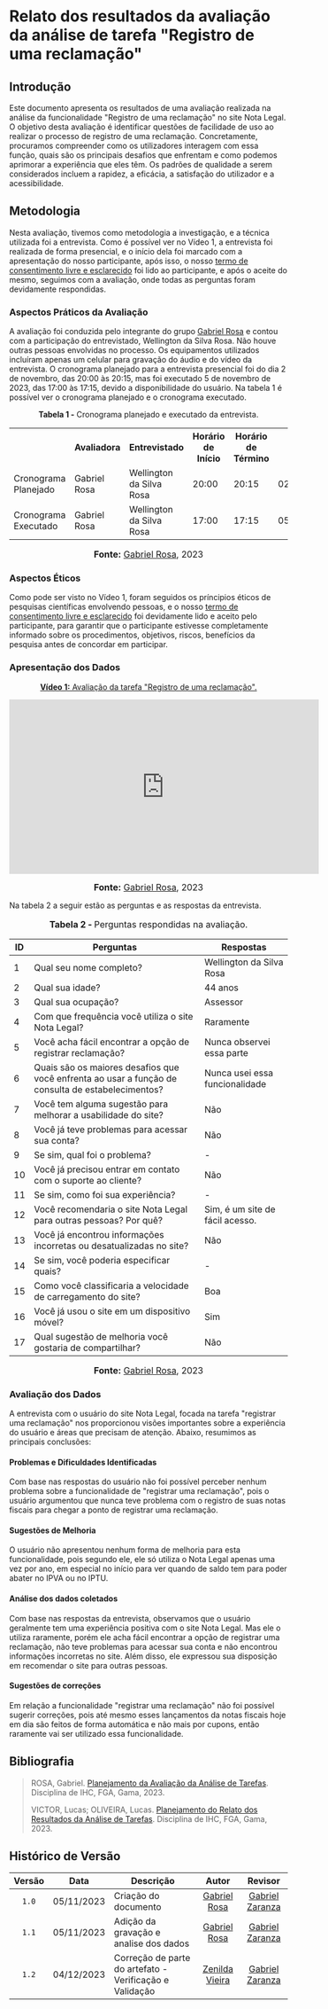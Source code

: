 # Relato dos resultados da avaliação da análise de tarefa "Registro de uma reclamação"

## Introdução

Este documento apresenta os resultados de uma avaliação realizada na análise da funcionalidade "Registro de uma reclamação" no site Nota Legal. O objetivo desta avaliação é identificar questões de facilidade de uso ao realizar o processo de registro de uma reclamação. Concretamente, procuramos compreender como os utilizadores interagem com essa função, quais são os principais desafios que enfrentam e como podemos aprimorar a experiência que eles têm. Os padrões de qualidade a serem considerados incluem a rapidez, a eficácia, a satisfação do utilizador e a acessibilidade.

## Metodologia

Nesta avaliação, tivemos como metodologia a investigação, e a técnica utilizada foi a entrevista. Como é possível ver no Vídeo 1, a entrevista foi realizada de forma presencial, e o início dela foi marcado com a apresentação do nosso participante, após isso, o nosso [termo de consentimento livre e esclarecido](https://github.com/Interacao-Humano-Computador/2023.2-NotaLegal/blob/main/docs/design-avaliacao-desenvolvimento/planejamento_analise_tarefas.md#d---decidir-as-quest%C3%B5es-%C3%A9ticas) foi lido ao participante, e após o aceite do mesmo, seguimos com a avaliação, onde todas as perguntas foram devidamente respondidas.

### Aspectos Práticos da Avaliação

A avaliação foi conduzida pelo integrante do grupo [Gabriel Rosa](https://github.com/gabrielrosa09) e contou com a participação do entrevistado, Wellington da Silva Rosa. Não houve outras pessoas envolvidas no processo. Os equipamentos utilizados incluíram apenas um celular para gravação do áudio e do vídeo da entrevista. O cronograma planejado para a entrevista presencial foi do dia 2 de novembro, das 20:00 às 20:15, mas foi executado 5 de novembro de 2023, das 17:00 às 17:15, devido a disponibilidade do usuário. Na tabela 1 é possível ver o cronograma planejado e o cronograma executado.

<div align="center">
<p><b>Tabela 1 -</b> Cronograma planejado e executado da entrevista.</p>
  
  <table>
  <tr>
    <th></th>
    <th>Avaliadora</th>
    <th>Entrevistado</th>
    <th>Horário de Início</th>
    <th>Horário de Término</th>
    <th>Data</th>
    <th>Local</th>
  </tr>
  <tr>
    <td>Cronograma Planejado</td>
    <td>Gabriel Rosa</td>
    <td>Wellington da Silva Rosa</td>
    <td>20:00</td>
    <td>20:15</td>
    <td>02/11/2023</td>
    <td>Presencial</td>
  </tr>
  <tr>
    <td>Cronograma Executado</td>
    <td>Gabriel Rosa</td>
    <td>Wellington da Silva Rosa</td>
    <td>17:00</td>
    <td>17:15</td>
    <td>05/11/2023</td>
    <td>Presencial</td>
  </tr>
</table>

<font size="3"><p style="text-align: center"><b>Fonte:</b> <a href="https://github.com/gabrielrosa09">Gabriel Rosa</a>, 2023</p></font>
</div>


### Aspectos Éticos

Como pode ser visto no Vídeo 1, foram seguidos os príncipios éticos de pesquisas científicas envolvendo pessoas, e o nosso [termo de consentimento livre e esclarecido](https://github.com/Interacao-Humano-Computador/2023.2-NotaLegal/blob/main/docs/design-avaliacao-desenvolvimento/planejamento_analise_tarefas.md#d---decidir-as-quest%C3%B5es-%C3%A9ticas) foi devidamente lido e aceito pelo participante, para garantir que o participante estivesse completamente informado sobre os procedimentos, objetivos, riscos, benefícios da pesquisa antes de concordar em participar. 

### Apresentação dos Dados

<div align="center">
  
<p style="text-align: center"><a href="https://www.youtube.com/watch?v=DvJswIlwRtM" target="blanket"><b>Vídeo 1:</b> Avaliação da tarefa "Registro de uma reclamação".</a></p>

<iframe width="560" height="315" src="https://www.youtube.com/embed/DvJswIlwRtM" title="Apresentação 3" frameborder="0" allow="accelerometer; autoplay; clipboard-write; encrypted-media; gyroscope; picture-in-picture" allowfullscreen></iframe>


<font size="3"><p style="text-align: center"><b>Fonte:</b> <a href="https://github.com/gabrielrosa09">Gabriel Rosa</a>, 2023</p></font>

</div>

Na tabela 2 a seguir estão as perguntas e as respostas da entrevista.

<div align="center">
    <font size="3"><p style="text-align: center"><b>Tabela 2 - </b> Perguntas respondidas na avaliação.</p></font>
    <table>
        <thead>
            <tr>
                <th>ID</th>
                <th>Perguntas</th>
                <th>Respostas</th>
            </tr>
        </thead>
        <tbody>
            <tr>
                <td>1</td>
                <td>Qual seu nome completo?</td>
                <td>Wellington da Silva Rosa</td>
            </tr>
            <tr>
                <td>2</td>
                <td>Qual sua idade?</td>
                <td>44 anos</td>
            </tr>
            <tr>
                <td>3</td>
                <td>Qual sua ocupação?</td>
                <td>Assessor</td>
            </tr>
            <tr>
                <td>4</td>
                <td>Com que frequência você utiliza o site Nota Legal?</td>
                <td>Raramente</td>
            </tr>
            <tr>
                <td>5</td>
                <td>Você acha fácil encontrar a opção de registrar reclamação?</td>
                <td>Nunca observei essa parte</td>
            </tr>
            <tr>
                <td>6</td>
                <td>Quais são os maiores desafios que você enfrenta ao usar a função de consulta de estabelecimentos?</td>
                <td>Nunca usei essa funcionalidade</td>
            </tr>
            <tr>
                <td>7</td>
                <td>Você tem alguma sugestão para melhorar a usabilidade do site?</td>
                <td>Não</td>
            </tr>
            <tr>
                <td>8</td>
                <td>Você já teve problemas para acessar sua conta?</td>
                <td>Não</td>
            </tr>
            <tr>
                <td>9</td>
                <td>Se sim, qual foi o problema?</td>
                <td>-</td>
            </tr>
            <tr>
                <td>10</td>
                <td>Você já precisou entrar em contato com o suporte ao cliente?</td>
                <td>Não</td>
            </tr>
            <tr>
                <td>11</td>
                <td>Se sim, como foi sua experiência?</td>
                <td>-</td>
            </tr>
            <tr>
                <td>12</td>
                <td>Você recomendaria o site Nota Legal para outras pessoas? Por quê?</td>
                <td>Sim, é um site de fácil acesso.</td>
            </tr>
            <tr>
                <td>13</td>
                <td>Você já encontrou informações incorretas ou desatualizadas no site?</td>
                <td>Não</td>
            </tr>
            <tr>
                <td>14</td>
                <td>Se sim, você poderia especificar quais?</td>
                <td>-</td>
            </tr>
            <tr>
                <td>15</td>
                <td>Como você classificaria a velocidade de carregamento do site?</td>
                <td>Boa</td>
            </tr>
            <tr>
                <td>16</td>
                <td>Você já usou o site em um dispositivo móvel?</td>
                <td>Sim</td>
            </tr>
            <tr>
                <td>17</td>
                <td>Qual sugestão de melhoria você gostaria de compartilhar?</td>
                <td>Não</td>
            </tr>
        </tbody>
    </table>
    <font size="3"><p style="text-align: center"><b>Fonte:</b> <a href="https://github.com/gabrielrosa09">Gabriel Rosa</a>, 2023</p></font>
</div>

### Avaliação dos Dados
A entrevista com o usuário do site Nota Legal, focada na tarefa "registrar uma reclamação" nos proporcionou visões importantes sobre a experiência do usuário e áreas que precisam de atenção. Abaixo, resumimos as principais conclusões:

#### Problemas e Dificuldades Identificadas

Com base nas respostas do usuário não foi possível perceber nenhum problema sobre a funcionalidade de "registrar uma reclamação", pois o usuário argumentou que nunca teve problema com o registro de suas notas fiscais para chegar a ponto de registrar uma reclamação.

#### Sugestões de Melhoria

O usuário não apresentou nenhum forma de melhoria para esta funcionalidade, pois segundo ele, ele só utiliza o Nota Legal apenas uma vez por ano, em especial no início para ver quando de saldo tem para poder abater no IPVA ou no IPTU.

#### Análise dos dados coletados
Com base nas respostas da entrevista, observamos que o usuário geralmente tem uma experiência positiva com o site Nota Legal. Mas ele o utiliza raramente, porém ele acha fácil encontrar a opção de registrar uma reclamação, não teve problemas para acessar sua conta e não encontrou informações incorretas no site. Além disso, ele expressou sua disposição em recomendar o site para outras pessoas.


#### Sugestões de correções

Em relação a funcionalidade "registrar uma reclamação" não foi possível sugerir correções, pois até mesmo esses lançamentos da notas fiscais hoje em dia são feitos de forma automática e não mais por cupons, então raramente vai ser utilizado essa funcionalidade.

## Bibliografia
> ROSA, Gabriel. [Planejamento da Avaliação da Análise de Tarefas](https://github.com/Interacao-Humano-Computador/2023.2-NotaLegal/blob/main/docs/design-avaliacao-desenvolvimento/planejamento_analise_tarefas.md). Disciplina de IHC, FGA, Gama, 2023.
>
> VICTOR, Lucas; OLIVEIRA, Lucas. [Planejamento do Relato dos Resultados da Análise de Tarefas](https://github.com/Interacao-Humano-Computador/2023.2-NotaLegal/blob/main/docs/design-avaliacao-desenvolvimento/planejamento_relato_tarefas2.md). Disciplina de IHC, FGA, Gama, 2023.

## Histórico de Versão

| Versão | Data       | Descrição            |                       Autor                        |                     Revisor                      |
| :----: | ---------- | -------------------- | :------------------------------------------------: | :----------------------------------------------: |
| `1.0`  | 05/11/2023 | Criação do documento |  [Gabriel Rosa](https://github.com/gabrielrosa09) | [Gabriel Zaranza](https://github.com/GZaranza) |
| `1.1`  | 05/11/2023 | Adição da gravação e analise dos dados |  [Gabriel Rosa](https://github.com/gabrielrosa09) | [Gabriel Zaranza](https://github.com/GZaranza) |
| `1.2`  | 04/12/2023 | Correção de parte do artefato - Verificação e Validação |  [Zenilda Vieira](https://github.com/zenildavieira)    | [Gabriel Zaranza](https://github.com/GZaranza) |
